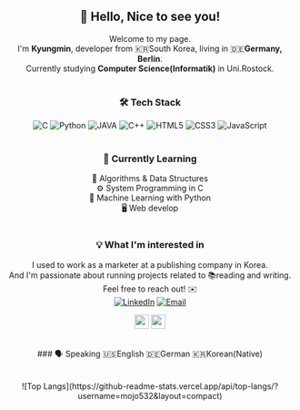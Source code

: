 <div align="center">

## 👋 Hello, Nice to see you!

Welcome to my page.<br>
I'm **Kyungmin**, developer from 🇰🇷South Korea, living in 🇩🇪**Germany, Berlin**.<br>
Currently studying **Computer Science(Informatik)** in Uni.Rostock.<br><br>


### 🛠️ Tech Stack 
<img src="https://img.shields.io/badge/C-00599C?style=for-the-badge&logo=c&logoColor=white" alt="C">
<img src="https://img.shields.io/badge/Python-FFD43B?style=for-the-badge&logo=python&logoColor=blue" alt="Python">
<img src="https://img.shields.io/badge/Java-007396.svg?&style=for-the-badge&logo=Java&logoColor=white" alt="JAVA">
<img src="https://img.shields.io/badge/C++-00599C?style=for-the-badge&logo=c%2B%2B&logoColor=white" alt="C++">
<img src="https://img.shields.io/badge/HTML5-E34F26?style=for-the-badge&logo=html5&logoColor=white" alt="HTML5">
<img src="https://img.shields.io/badge/CSS3-1572B6?style=for-the-badge&logo=css3&logoColor=white" alt="CSS3">
<img src="https://img.shields.io/badge/JavaScript-F7DF1E?style=for-the-badge&logo=javascript&logoColor=black" alt="JavaScript">
<br><br>

### 🌱 Currently Learning 
🧩 Algorithms & Data Structures<br>
⚙️ System Programming in C <br>
🤖 Machine Learning with Python<br>
🖥️ Web develop
<br><br>
### 💡 What I'm interested in 
I used to work as a marketer at a publishing company in Korea.<br>
And I'm passionate about running projects related to 📚reading and writing.<br> 
Feel free to reach out! ✉️<br>
[![LinkedIn](https://img.shields.io/badge/LinkedIn-0A66C2?style=for-the-badge&logo=linkedin&logoColor=white)](https://www.linkedin.com/in/kyungmin-kim-42a90b351) 
[![Email](https://img.shields.io/badge/Email-D14836?style=for-the-badge&logo=gmail&logoColor=white)](mailto:rudals5320@gmail.com)
<p style="font-size: 14px;">
<a href="https://www.linkedin.com/in/kyungmin-kim-42a90b351"><img src="https://img.shields.io/badge/LinkedIn-0A66C2?style=flat&logo=linkedin&logoColor=white" height="25"></a>
<a href="mailto:rudals5320@gmail.com"><img src="https://img.shields.io/badge/Email-D14836?style=flat&logo=gmail&logoColor=white" height="25"></a>
<br><br>
</p>
### 🗣️ Speaking
🇺🇸English 🇩🇪German 🇰🇷Korean(Native) 
<br><br><br>
![Top Langs](https://github-readme-stats.vercel.app/api/top-langs/?username=mojo532&layout=compact)





<!---
mojo532/mojo532 is a ✨ special ✨ repository because its `README.md` (this file) appears on your GitHub profile.
You can click the Preview link to take a look at your changes.
--->
